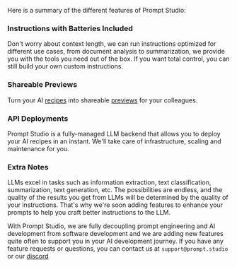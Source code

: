 
Here is a summary of the different features of Prompt Studio:

### **Instructions with Batteries Included**

Don't worry about context length, we can run instructions optimized for different use cases, from document analysis to summarization, we provide you with the tools you need out of the box. If you want total control, you can still build your own custom instructions.

### **Shareable Previews**

Turn your AI [recipes](recipe.md) into shareable [previews](preview.md) for your colleagues.

### **API Deployments**

Prompt Studio is a fully-managed LLM backend that allows you to deploy your AI recipes in an instant. We'll take care of infrastructure, scaling and maintenance for you.

### Extra Notes

LLMs excel in tasks such as information extraction, text classification, summarization, text generation, etc. The possibilities are endless, and the quality of the results you get from LLMs will be determined by the quality of your instructions. That's why we're soon adding features to enhance your prompts to help you craft better instructions to the LLM.

With Prompt Studio, we are fully decoupling prompt engineering and AI development from software development and we are adding new features quite often to support you in your AI development journey. If you have any feature requests or questions, you can contact us at `support@prompt.studio` or our [discord](https://discord.gg/3RxwUEk8fW)